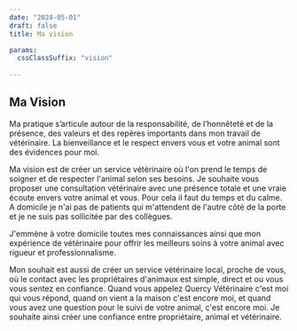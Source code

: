 ```yaml
---
date: "2024-05-01"
draft: false
title: Ma vision

params:
  cssClassSuffix: "vision"
  
---
```


## Ma Vision

Ma pratique s’articule autour de la responsabilité, de l’honnêteté et de la présence, des valeurs et des repères importants dans mon travail de vétérinaire. La bienveillance et le respect envers vous et votre animal sont des évidences pour moi.

Ma vision est de créer un service vétérinaire où l'on prend le temps de soigner et de respecter l'animal selon ses besoins. Je souhaite vous proposer une consultation vétérinaire avec une présence totale et une vraie écoute envers votre animal et vous. Pour cela il faut du temps et du calme. A domicile je n'ai pas de patients qui m'attendent de l'autre côté de la porte et je ne suis pas sollicitée par des collègues. 

J'emmène à votre domicile toutes mes connaissances ainsi que mon expérience de vétérinaire pour offrir les meilleurs soins à votre animal avec rigueur et professionnalisme.

Mon souhait est aussi de créer un service vétérinaire local, proche de vous, où le contact avec les propriétaires d'animaux est simple, direct et ou vous vous sentez en confiance. Quand vous appelez Quercy Vétérinaire c'est moi qui vous répond, quand on vient a la maison c'est encore moi, et quand vous avez une question pour le suivi de votre animal, c'est encore moi. Je souhaite ainsi créer une confiance entre propriétaire, animal et vétérinaire.

